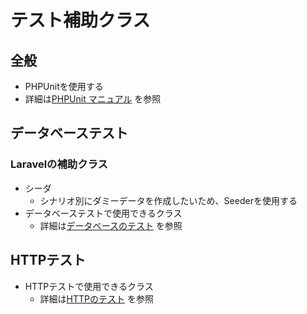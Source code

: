 # テスト補助クラス

## 全般
* PHPUnitを使用する
* 詳細は[PHPUnit マニュアル](https://phpunit.readthedocs.io/ja/latest/)
を参照

## データベーステスト
### Laravelの補助クラス
* シーダ
    * シナリオ別にダミーデータを作成したいため、Seederを使用する
* データベーステストで使用できるクラス
    * 詳細は[データベースのテスト](https://readouble.com/laravel/5.5/ja/database-testing.html)
を参照

## HTTPテスト
* HTTPテストで使用できるクラス
    * 詳細は[HTTPのテスト](https://readouble.com/laravel/5.5/ja/http-tests.html)
を参照
